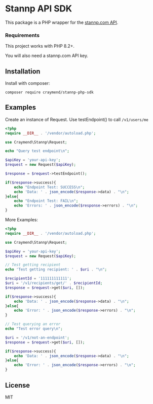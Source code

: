 # Stannp API SDK

This package is a PHP wrapper for the [stannp.com API](https://www.stannp.com/us/direct-mail-api/guide).

### Requirements

This project works with PHP 8.2+.

You will also need a stannp.com API key.

## Installation

Install with composer:

```
composer require craymend/stannp-php-sdk
```

## Examples

Create an instance of Request. Use testEndpoint() to call `/v1/users/me`

```php
<?php
require __DIR__ . '/vendor/autoload.php';

use Craymend\Stannp\Request;

echo "Query test endpoint\n";

$apiKey = 'your-api-key';
$request = new Request($apiKey);

$response = $request->testEndpoint();

if($response->success){
    echo "Endpoint Test: SUCCESS\n";
    echo 'Data: ' . json_encode($response->data) . "\n";
}else{
    echo "Endpoint Test: FAIL\n";
    echo 'Errors: ' . json_encode($response->errors) . "\n";
}
```


More Examples:

```php
<?php
require __DIR__ . '/vendor/autoload.php';

use Craymend\Stannp\Request;

$apiKey = 'your-api-key';
$request = new Request($apiKey);

// Test getting recipient
echo 'Test getting recipient: ' . $uri . "\n";

$recipientId = '111111111111';
$uri = '/v1/recipients/get/' . $recipientId;
$response = $request->get($uri, []);

if($response->success){
    echo 'Data: ' . json_encode($response->data) . "\n";
}else{
    echo 'Error: ' . json_encode($response->errors) . "\n";
}

// Test querying an error
echo "Test error query\n";

$uri = '/v1/not-an-endpoint';
$response = $request->get($uri, []);

if($response->success){
    echo 'Data: ' . json_encode($response->data) . "\n";
}else{
    echo 'Error: ' . json_encode($response->errors) . "\n";
}
```

## License

MIT
